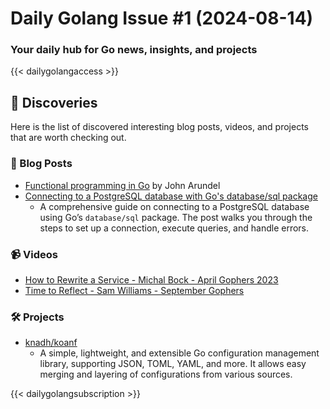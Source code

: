 
# Daily Golang Issue #1 (2024-08-14)

### Your daily hub for Go news, insights, and projects

{{< dailygolangaccess >}} 

## 🧭 Discoveries

Here is the list of discovered interesting blog posts, videos, and projects that are worth checking out.

### 📝 Blog Posts

- [Functional programming in Go](https://bitfieldconsulting.com/posts/functional) by John Arundel
- [Connecting to a PostgreSQL database with Go's database/sql package](https://www.calhoun.io/connecting-to-a-postgresql-database-with-gos-database-sql-package/)
	- A comprehensive guide on connecting to a PostgreSQL database using Go’s `database/sql` package. The post walks you through the steps to set up a connection, execute queries, and handle errors.

### 📹 Videos

- [How to Rewrite a Service - Michal Bock - April Gophers 2023](https://www.youtube.com/watch?v=LP0sTNruvaM&list=PLCqcI2Ic-eM_RWwxxOvRBmt6jTNP8L5lP) 
- [Time to Reflect - Sam Williams  - September Gophers](https://www.youtube.com/watch?v=sRIFJ6H6Nmg&list=PLCqcI2Ic-eM_RWwxxOvRBmt6jTNP8L5lP&index=10)

### 🛠️ Projects

- [knadh/koanf](https://github.com/knadh/koanf)
	- A simple, lightweight, and extensible Go configuration management library, supporting JSON, TOML, YAML, and more. It allows easy merging and layering of configurations from various sources.

{{< dailygolangsubscription >}}
